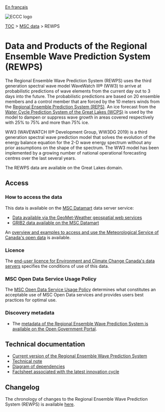 [En français](readme_rewps_fr.md)

![ECCC logo](../../img_eccc-logo.png)

[TOC](../../readme_en.md) > [MSC data](../readme_en.md) > REWPS


# Data and Products of the Regional Ensemble Wave Prediction System (REWPS)

The Regional Ensemble Wave Prediction System (REWPS) uses the third generation spectral wave model WaveWatch III® (WW3) to arrive at probabilistic predictions of wave elements from the current day out to 3 days into the future. The probabilistic predictions are based on 20 ensemble members and a control member that are forced by the 10 meters winds from the [Regional Ensemble Prediction System (REPS)](../nwp_reps/readme_reps_en.md). An ice forecast from the [Water Cycle Prediction System of the Great Lakes (WCPS)](../nwp_wcps/readme_wcps_en.md) is used by the model to dampen or suppress wave growth in areas covered respectively with 25% to 75% and more than 75% ice.

WW3 (WAVEWATCH III® Development Group, WW3DG 2019) is a third generation spectral wave prediction model that solves the evolution of the energy balance equation for the 2-D wave energy spectrum without any prior assumptions on the shape of the spectrum. The WW3 model has been implemented by a growing number of national operational forecasting centres over the last several years.

The REWPS data are available on the Great Lakes domain.

## Access

### How to access the data

This data is available on the [MSC Datamart](../../msc-datamart/readme_en.md) data server service:

* [Data available via the GeoMet-Weather geospatial web services](readme_rewps-geomet_en.md)
* [GRIB2 data available on the MSC Datamart](readme_rewps-datamart_en.md)

An [overview and examples to access and use the Meteorological Service of Canada's open data](../../usage/readme_en.md) is available.

### Licence

The [end-user licence for Environment and Climate Change Canada's data servers](../../licence/readme_en.md) specifies the conditions of use of this data.

### MSC Open Data Service Usage Policy

The [MSC Open Data Service Usage Policy](../../usage-policy/readme_en.md) determines what constitutes an acceptable use of MSC Open Data services and provides users best practices for optimal use.

### Discovery metadata

* The [metadata of the Regional Ensemble Wave Prediction System is available on the Open Government Portal](https://open.canada.ca/data/en/dataset/a0e5c7a1-03df-413b-9b04-8e9d41099c19).

## Technical documentation

* [Current version of the Regional Ensemble Wave Prediction System](http://collaboration.cmc.ec.gc.ca/cmc/CMOI/product_guide/docs/tech_specifications/tech_specifications_REWPS_e.pdf)
* [Technical note](https://collaboration.cmc.ec.gc.ca/cmc/CMOI/product_guide/docs/tech_notes/technote_rewps_e.pdf)
* [Diagram of dependencies](https://collaboration.cmc.ec.gc.ca/cmc/cmos/public_doc/msc-data/nwep-dependency-diagrams/system_REWPS_en.svg)
* [Factsheet associated with the latest innovation cycle](https://collaboration.cmc.ec.gc.ca/cmc/cmoi/product_guide/docs/fact_sheets/factsheet_rewps_e.pdf)

## Changelog

The chronology of changes to the Regional Ensemble Wave Prediction System (REWPS) is available [here](changelog_rewps_en.md).

